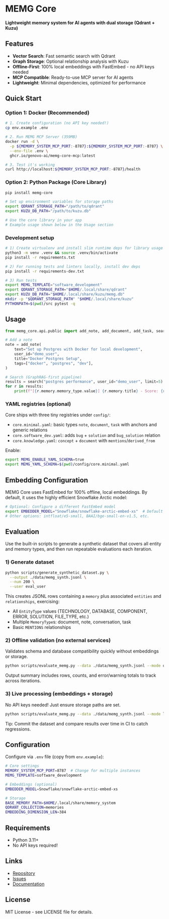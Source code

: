 # MEMG Core

**Lightweight memory system for AI agents with dual storage (Qdrant + Kuzu)**

## Features

- **Vector Search**: Fast semantic search with Qdrant
- **Graph Storage**: Optional relationship analysis with Kuzu
- **Offline-First**: 100% local embeddings with FastEmbed - no API keys needed
- **MCP Compatible**: Ready-to-use MCP server for AI agents
- **Lightweight**: Minimal dependencies, optimized for performance

## Quick Start

### Option 1: Docker (Recommended)
```bash
# 1. Create configuration (no API key needed!)
cp env.example .env

# 2. Run MEMG MCP Server (359MB)
docker run -d \
  -p ${MEMORY_SYSTEM_MCP_PORT:-8787}:${MEMORY_SYSTEM_MCP_PORT:-8787} \
  --env-file .env \
  ghcr.io/genovo-ai/memg-core-mcp:latest

# 3. Test it's working
curl http://localhost:${MEMORY_SYSTEM_MCP_PORT:-8787}/health
```

### Option 2: Python Package (Core Library)
```bash
pip install memg-core

# Set up environment variables for storage paths
export QDRANT_STORAGE_PATH="/path/to/qdrant"
export KUZU_DB_PATH="/path/to/kuzu.db"

# Use the core library in your app
# Example usage shown below in the Usage section
```

### Development setup
```bash
# 1) Create virtualenv and install slim runtime deps for library usage
python3 -m venv .venv && source .venv/bin/activate
pip install -r requirements.txt

# 2) For running tests and linters locally, install dev deps
pip install -r requirements-dev.txt

# 3) Run tests
export MEMG_TEMPLATE="software_development"
export QDRANT_STORAGE_PATH="$HOME/.local/share/qdrant"
export KUZU_DB_PATH="$HOME/.local/share/kuzu/memg.db"
mkdir -p "$QDRANT_STORAGE_PATH" "$HOME/.local/share/kuzu"
PYTHONPATH=$(pwd)/src pytest -q
```

## Usage

```python
from memg_core.api.public import add_note, add_document, add_task, search

# Add a note
note = add_note(
    text="Set up Postgres with Docker for local development",
    user_id="demo_user",
    title="Docker Postgres Setup",
    tags=["docker", "postgres", "dev"],
)

# Search (GraphRAG-first pipeline)
results = search("postgres performance", user_id="demo_user", limit=5)
for r in results:
    print(f"[{r.memory.memory_type.value}] {r.memory.title} - Score: {r.score:.2f}")
```

### YAML registries (optional)

Core ships with three tiny registries under `config/`:

- `core.minimal.yaml`: basic types `note`, `document`, `task` with anchors and generic relations
- `core.software_dev.yaml`: adds `bug` + `solution` and `bug_solution` relation
- `core.knowledge.yaml`: `concept` + `document` with `mentions`/`derived_from`

Enable:

```bash
export MEMG_ENABLE_YAML_SCHEMA=true
export MEMG_YAML_SCHEMA=$(pwd)/config/core.minimal.yaml
```

## Embedding Configuration

MEMG Core uses FastEmbed for 100% offline, local embeddings. By default, it uses the highly efficient Snowflake Arctic model:

```bash
# Optional: Configure a different FastEmbed model
export EMBEDDER_MODEL="Snowflake/snowflake-arctic-embed-xs"  # Default
# Other options: intfloat/e5-small, BAAI/bge-small-en-v1.5, etc.
```

## Evaluation

Use the built-in scripts to generate a synthetic dataset that covers all entity and memory types, and then run repeatable evaluations each iteration.

### 1) Generate dataset
```bash
python scripts/generate_synthetic_dataset.py \
  --output ./data/memg_synth.jsonl \
  --num 200 \
  --user eval_user
```

This creates JSONL rows containing a `memory` plus associated `entities` and `relationships`, exercising:
- All `EntityType` values (TECHNOLOGY, DATABASE, COMPONENT, ERROR, SOLUTION, FILE_TYPE, etc.)
- Multiple `MemoryType`s: document, note, conversation, task
- Basic `MENTIONS` relationships

### 2) Offline validation (no external services)
Validates schema and database compatibility quickly without embeddings or storage.
```bash
python scripts/evaluate_memg.py --data ./data/memg_synth.jsonl --mode offline
```
Output summary includes rows, counts, and error/warning totals to track across iterations.

### 3) Live processing (embeddings + storage)
No API keys needed! Just ensure storage paths are set.
```bash
python scripts/evaluate_memg.py --data ./data/memg_synth.jsonl --mode live
```

Tip: Commit the dataset and compare results over time in CI to catch regressions.

## Configuration

Configure via `.env` file (copy from `env.example`):

```bash
# Core settings
MEMORY_SYSTEM_MCP_PORT=8787  # Change for multiple instances
MEMG_TEMPLATE=software_development

# Embeddings (optional)
EMBEDDER_MODEL=Snowflake/snowflake-arctic-embed-xs

# Storage
BASE_MEMORY_PATH=$HOME/.local/share/memory_system
QDRANT_COLLECTION=memories
EMBEDDING_DIMENSION_LEN=384
```

## Requirements

- Python 3.11+
- No API keys required!

## Links

- [Repository](https://github.com/genovo-ai/memg-core)
- [Issues](https://github.com/genovo-ai/memg-core/issues)
- [Documentation](https://github.com/genovo-ai/memg-core#readme)

## License

MIT License - see LICENSE file for details.
